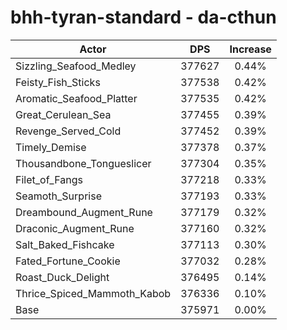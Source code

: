 # bhh-tyran-standard - da-cthun
| Actor | DPS | Increase |
|---|:---:|:---:|
|Sizzling_Seafood_Medley|377627|0.44%|
|Feisty_Fish_Sticks|377538|0.42%|
|Aromatic_Seafood_Platter|377535|0.42%|
|Great_Cerulean_Sea|377455|0.39%|
|Revenge_Served_Cold|377452|0.39%|
|Timely_Demise|377378|0.37%|
|Thousandbone_Tongueslicer|377304|0.35%|
|Filet_of_Fangs|377218|0.33%|
|Seamoth_Surprise|377193|0.33%|
|Dreambound_Augment_Rune|377179|0.32%|
|Draconic_Augment_Rune|377160|0.32%|
|Salt_Baked_Fishcake|377113|0.30%|
|Fated_Fortune_Cookie|377032|0.28%|
|Roast_Duck_Delight|376495|0.14%|
|Thrice_Spiced_Mammoth_Kabob|376336|0.10%|
|Base|375971|0.00%|
